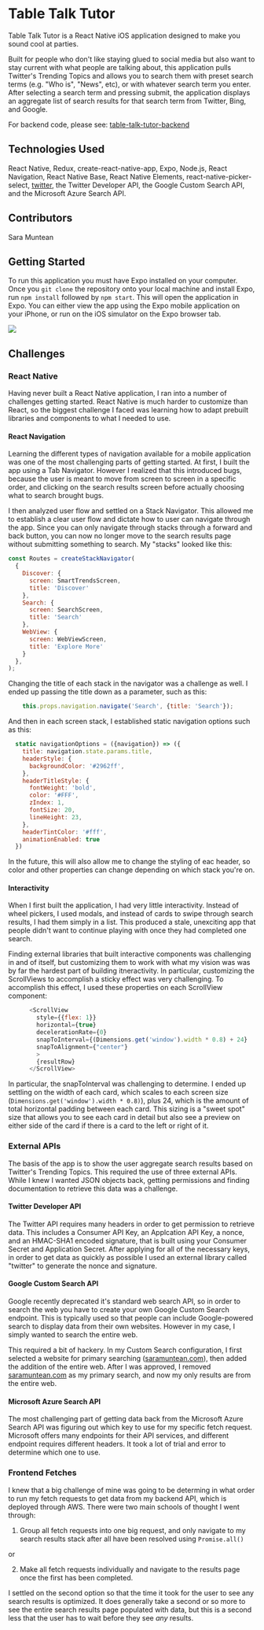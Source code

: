 # Table Talk Tutor
Table Talk Tutor is a React Native iOS application designed to make you sound cool at parties. 


Built for people who don't like staying glued to social media but also want to stay current with what people are talking about, this application pulls Twitter's Trending Topics and allows you to search them with preset search terms (e.g. "Who is", "News", etc), or with whatever search term you enter. After selecting a search term and pressing submit, the application displays an aggregate list of search results for that search term from Twitter, Bing, and Google. 


For backend code, please see: [table-talk-tutor-backend](https://github.com/smuntean/table-talk-tutor-backend)

## Technologies Used
React Native, Redux, create-react-native-app, Expo, Node.js, React Navigation, React Native Base, React Native Elements, react-native-picker-select, [twitter](https://www.npmjs.com/package/twitter), the Twitter Developer API, the Google Custom Search API, and the Microsoft Azure Search API.

## Contributors
Sara Muntean

## Getting Started
To run this application you must have Expo installed on your computer. Once you `git clone` the repository onto your local machine and install Expo, run `npm install` followed by `npm start`. This will open the application in Expo. You can either view the app using the Expo mobile application on your iPhone, or run on the iOS simulator on the Expo browser tab.

![](https://github.com/smuntean/table-talk-tutor/blob/master/assets/TableTalkDemo2.gif)

## Challenges

### React Native
Having never built a React Native application, I ran into a number of challenges getting started. React Native is much harder to customize than React, so the biggest challenge I faced was learning how to adapt prebuilt libraries and components to what I needed to use. 

#### React Navigation
Learning the different types of navigation available for a mobile application was one of the most challenging parts of getting started. At first, I built the app using a Tab Navigator. However I realized that this introduced bugs, because the user is meant to move from screen to screen in a specific order, and clicking on the search results screen before actually choosing what to search brought bugs.


I then analyzed user flow and settled on a Stack Navigator. This allowed me to establish a clear user flow and dictate how to user can navigate through the app. Since you can only navigate through stacks through a forward and back button, you can now no longer move to the search results page without submitting something to search. My "stacks" looked like this:

```JavaScript
const Routes = createStackNavigator(
  {
    Discover: {
      screen: SmartTrendsScreen,
      title: 'Discover'
    },
    Search: {
      screen: SearchScreen,
      title: 'Search'
    },
    WebView: {
      screen: WebViewScreen,
      title: 'Explore More'
    }
  },
);
```
Changing the title of each stack in the navigator was a challenge as well. I ended up passing the title down as a parameter, such as this: 

```JavaScript
    this.props.navigation.navigate('Search', {title: 'Search'});
```

And then in each screen stack, I established static navigation options such as this:

```JavaScript
  static navigationOptions = ({navigation}) => ({
    title: navigation.state.params.title,
    headerStyle: {
      backgroundColor: '#2962ff',
    },
    headerTitleStyle: {
      fontWeight: 'bold',
      color: '#FFF',
      zIndex: 1,
      fontSize: 20,
      lineHeight: 23,
    },
    headerTintColor: '#fff',
    animationEnabled: true
  })
```

In the future, this will also allow me to change the styling of eac header, so color and other properties can change depending on which stack you're on.

#### Interactivity
When I first built the application, I had very little interactivity. Instead of wheel pickers, I used modals, and instead of cards to swipe through search results, I had them simply in a list. This produced a stale, unexciting app that people didn't want to continue playing with once they had completed one search.


Finding external libraries that built interactive components was challenging in and of itself, but customizing them to work with what my vision was was by far the hardest part of building itneractivity. In particular, customizing the ScrollViews to accomplish a sticky effect was very challenging. To accomplish this effect, I used these properties on each ScrollView component:

```JavaScript
      <ScrollView 
        style={{flex: 1}}
        horizontal={true}
        decelerationRate={0}
        snapToInterval={(Dimensions.get('window').width * 0.8) + 24}
        snapToAlignment={"center"}
        >
        {resultRow}
      </ScrollView>
```
In particular, the snapToInterval was challenging to determine. I ended up settling on the width of each card, which scales to each screen size (`Dimensions.get('window').width * 0.8)`), plus 24, which is the amount of total horizontal padding between each card. This sizing is a "sweet spot" size that allows you to see each card in detail but also see a preview on either side of the card if there is a card to the left or right of it. 

### External APIs
The basis of the app is to show the user aggregate search results based on Twitter's Trending Topics. This required the use of three external APIs. While I knew I wanted JSON objects back, getting permissions and finding documentation to retrieve this data was a challenge. 

#### Twitter Developer API
The Twitter API requires many headers in order to get permission to retrieve data. This includes a Consumer API Key, an Applcation API Key, a nonce, and an HMAC-SHA1 encoded signature, that is built using your Consumer Secret and Application Secret. After applying for all of the necessary keys, in order to get data as quickly as possible I used an external library called "twitter" to generate the nonce and signature. 

#### Google Custom Search API
Google recently deprecated it's standard web search API, so in order to search the web you have to create your own Google Custom Search endpoint. This is typically used so that people can include Google-powered search to display data from their own websites. However in my case, I simply wanted to search the entire web.


This required a bit of hackery. In my Custom Search configuration, I first selected a website for primary searching ([saramuntean.com](http://saramuntean.com/)), then added the addition of the entire web. After I was approved, I removed [saramuntean.com](http://saramuntean.com/) as my primary search, and now my only results are from the entire web.

#### Microsoft Azure Search API
The most challenging part of getting data back from the Microsoft Azure Search API was figuring out which key to use for my specific fetch request. Microsoft offers many endpoints for their API services, and different endpoint requires different headers. It took a lot of trial and error to determine which one to use.

### Frontend Fetches
I knew that a big challenge of mine was going to be determing in what order to run my fetch requests to get data from my backend API, which is deployed through AWS. There were two main schools of thought I went through:


1. Group all fetch requests into one big request, and only navigate to my search results stack after all have been resolved using `Promise.all()`


or


2. Make all fetch requests individually and navigate to the results page once the first has been completed.


I settled on the second option so that the time it took for the user to see any search results is optimized. It does generally take a second or so more to see the entire search results page populated with data, but this is a second less that the user has to wait before they see _any_ results. 

